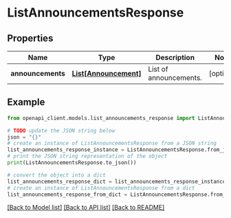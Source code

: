# ListAnnouncementsResponse


## Properties

Name | Type | Description | Notes
------------ | ------------- | ------------- | -------------
**announcements** | [**List[Announcement]**](Announcement.md) | List of announcements. | [optional] 

## Example

```python
from openapi_client.models.list_announcements_response import ListAnnouncementsResponse

# TODO update the JSON string below
json = "{}"
# create an instance of ListAnnouncementsResponse from a JSON string
list_announcements_response_instance = ListAnnouncementsResponse.from_json(json)
# print the JSON string representation of the object
print(ListAnnouncementsResponse.to_json())

# convert the object into a dict
list_announcements_response_dict = list_announcements_response_instance.to_dict()
# create an instance of ListAnnouncementsResponse from a dict
list_announcements_response_from_dict = ListAnnouncementsResponse.from_dict(list_announcements_response_dict)
```
[[Back to Model list]](../README.md#documentation-for-models) [[Back to API list]](../README.md#documentation-for-api-endpoints) [[Back to README]](../README.md)


